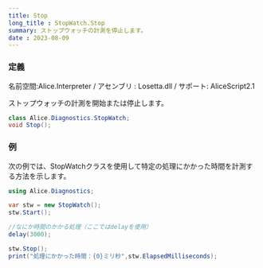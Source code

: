 ```yaml
---
title: Stop
long_title : StopWatch.Stop
summary: ストップウォッチの計測を停止します。
date : 2023-08-09
---
```

### 定義
名前空間:Alice.Interpreter / アセンブリ : Losetta.dll / サポート: AliceScript2.1

ストップウォッチの計測を開始または停止します。

```cs title="AliceScript"
class Alice.Diagnostics.StopWatch;
void Stop();
```

### 例
次の例では、StopWatchクラスを使用して特定の処理にかかった時間を計測する方法を示します。

```cs title="AliceScript"
using Alice.Diagnostics;

var stw = new StopWatch();
stw.Start();

//なにか時間のかかる処理（ここではdelayを使用）
delay(3000);

stw.Stop();
print("処理にかかった時間：{0}ミリ秒",stw.ElapsedMilliseconds);
```